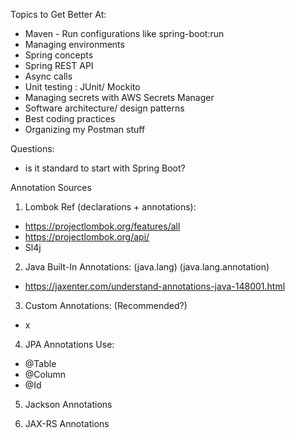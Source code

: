 Topics to Get Better At:
- Maven - Run configurations like spring-boot:run
- Managing environments
- Spring concepts
- Spring REST API
- Async calls
- Unit testing : JUnit/ Mockito
- Managing secrets with AWS Secrets Manager
- Software architecture/ design patterns
- Best coding practices
- Organizing my Postman stuff

Questions:
- is it standard to start with Spring Boot?

Annotation Sources
1. Lombok Ref (declarations + annotations):
- https://projectlombok.org/features/all
- https://projectlombok.org/api/
- Sl4j

2. Java Built-In Annotations:
(java.lang)
(java.lang.annotation)
- https://jaxenter.com/understand-annotations-java-148001.html

3. Custom Annotations: (Recommended?)
- x

4. JPA Annotations
Use:
- @Table
- @Column
- @Id

5. Jackson Annotations

6. JAX-RS Annotations

